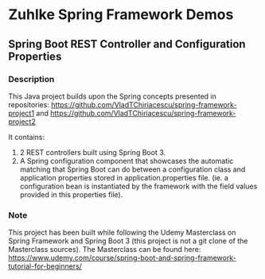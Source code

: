 # Zuhlke Spring Framework Demos
## Spring Boot REST Controller and Configuration Properties

### Description

This Java project builds upon the Spring concepts presented in repositories:
https://github.com/VladTChiriacescu/spring-framework-project1 and
https://github.com/VladTChiriacescu/spring-framework-project2

It contains:
1. 2 REST controllers built using Spring Boot 3.
2. A Spring configuration component that showcases the automatic matching that
Spring Boot can do between a configuration class and application properties stored in application.properties file.
(ie. a configuration bean is instantiated by the framework with the field values provided in this properties file).

### Note

This project has been built while following the Udemy Masterclass on Spring Framework
and Spring Boot 3 (this project is not a git clone of the Masterclass sources).
The Masterclass can be found here:
https://www.udemy.com/course/spring-boot-and-spring-framework-tutorial-for-beginners/